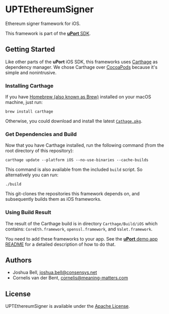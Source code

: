 # UPTEthereumSigner

Ethereum signer framework for iOS.

This framework is part of the [**uPort** SDK](https://github.com/uport-project/uport-ios-sdk).

## Getting Started

Like other parts of the **uPort** iOS SDK, this frameworks uses [Carthage](https://github.com/Carthage/Carthage) as dependency manager. We chose Carthage over [CocoaPods](https://cocoapods.org) because it's simple and nonintrusive.

### Installing Carthage

If you have [Homebrew (also known as Brew)](https://brew.sh) installed on your macOS machine, just run:

```console
brew install carthage
```

Otherwise, you could download and install the latest [`Cathage.pkg`](https://github.com/Carthage/Carthage/releases).

### Get Dependencies and Build

Now that you have Carthage installed, run the following command (from the root directory of this repository):

```console
carthage update --platform iOS --no-use-binaries --cache-builds
```

This command is also available from the included `build` script. So alternatively you can run:

```console
./build
```

This git-clones the repositories this framework depends on, and subsequently builds them as iOS frameworks.

### Using Build Result

The result of the Carthage build is in directory `Carthage/Build/iOS` which contains: `CoreEth.framework`, `openssl.framework`, and `Valet.framework`.

You need to add these frameworks to your app. See the [**uPort** demo app README](https://github.com/uport-project/uport-ios-demo/blob/master/README.md) for a detailed description of how to do that.

## Authors

* Joshua Bell, joshua.bell@consensys.net
* Cornelis van der Bent, cornelis@meaning-matters.com

## License

UPTEthereumSigner is available under the [Apache License](LICENSE.md).
